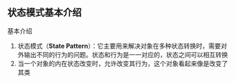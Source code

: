 ## 状态模式基本介绍

基本介绍

1.  状态模式（**State Pattern**）：它主要用来解决对象在多种状态转换时，需要对外输出不同的行为的问题。状态和行为是一一对应的，状态之间可以相互转换
2.  当一个对象的内在状态改变时，允许改变其行为，这个对象看起来像是改变了其类
